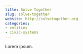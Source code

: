 ```yaml
---
title: Solve Together
slug: solve-together
website: http://solvetogether.org
categories:
- entities
- civic-systems
---
```


Lorem ipsum.
